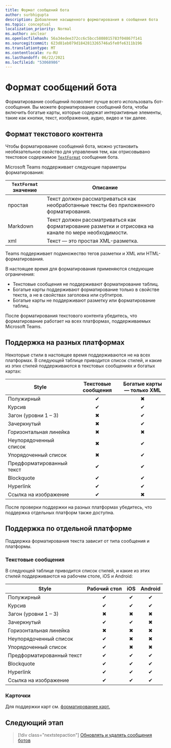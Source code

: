 ```yaml
---
title: Формат сообщений бота
author: surbhigupta
description: Добавление насыщенного форматирования в сообщения бота
ms.topic: conceptual
localization_priority: Normal
ms.author: anclear
ms.openlocfilehash: 56a34edee372cc6c5bcc5808015783f04867f141
ms.sourcegitcommit: 623d81eb079d1842813265746a5fe0fe6311b196
ms.translationtype: MT
ms.contentlocale: ru-RU
ms.lasthandoff: 06/22/2021
ms.locfileid: "53068986"
---
```

# <a name="format-your-bot-messages"></a>Формат сообщений бота

Форматирование сообщений позволяет лучше всего использовать бот-сообщения. Вы можете форматирование сообщений бота, чтобы включить богатые карты, которые содержат интерактивные элементы, такие как кнопки, текст, изображения, аудио, видео и так далее.

## <a name="format-text-content"></a>Формат текстового контента

Чтобы форматирование сообщений бота, можно установить необязательное свойство для управления тем, как отрисовывано текстовое содержимое [`TextFormat`](/bot-framework/dotnet/bot-builder-dotnet-create-messages#customizing-a-message) сообщения бота.

Microsoft Teams поддерживает следующие параметры форматирования:

| `TextFormat` значение | Описание |
| --- | --- |
| простая | Текст должен рассматриваться как необработанные тексты без приложенного форматирования.|
| Markdown | Текст должен рассматриваться как форматирование разметки и отрисовка на канале по мере необходимости. |
| xml | Текст — это простая XML-разметка. |

Teams поддерживает подмножество тегов разметки и XML или HTML-форматирования.

В настоящее время для форматирования применяются следующие ограничения:

* Текстовые сообщения не поддерживают форматирование таблиц.
* Богатые карты поддерживают форматирование только в свойстве текста, а не в свойствах заголовка или субтитров.
* Богатые карты не поддерживают разметку или форматирование таблиц.

После форматирования текстового контента убедитесь, что форматирование работает на всех платформах, поддерживаемых Microsoft Teams.

## <a name="cross-platform-support"></a>Поддержка на разных платформах

Некоторые стили в настоящее время поддерживаются не на всех платформах. В следующей таблице приводится список стилей, и какие из этих стилей поддерживаются в текстовых сообщениях и богатых картах:

| Style                     | Текстовые сообщения | Богатые карты — только XML |
| ---                       | :---: | :---: |
| Полужирный                      | ✔ | ✖ |
| Курсив                    | ✔ | ✔ |
| Загон (уровни 1 &ndash; 3) | ✖ | ✔ |
| Зачеркнутый             | ✖ | ✔ |
| Горизонтальная линейка           | ✖ | ✖ |
| Неупорядоченный список            | ✖ | ✔ |
| Упорядоченный список              | ✖ | ✔ |
| Предформатированный текст         | ✔ | ✔ |
| Blockquote                | ✔ | ✔ |
| Hyperlink                 | ✔ | ✔ |
| Ссылка на изображение                | ✔ | ✖ |

После проверки поддержки на разных платформах убедитесь, что поддержка отдельных платформ также доступна.

## <a name="support-by-individual-platform"></a>Поддержка по отдельной платформе

Поддержка форматирования текста зависит от типа сообщения и платформы.

### <a name="text-only-messages"></a>Текстовые сообщения

В следующей таблице приводится список стилей, и какие из этих стилей поддерживаются на рабочем столе, iOS и Android:

| Style                     | Рабочий стол | iOS | Android |
| ---                       | :---: | :---: | :---: |
| Полужирный                      | ✔ | ✔ | ✔ |
| Курсив                    | ✔ | ✔ | ✔ |
| Загон (уровни 1 &ndash; 3) | ✖ | ✖ | ✖ |
| Зачеркнутый             | ✔ | ✔ | ✖ |
| Горизонтальная линейка           | ✖ | ✖ | ✖ |
| Неупорядоченный список            | ✔ | ✖ | ✖ |
| Упорядоченный список              | ✔ | ✖ | ✖ |
| Предформатированный текст         | ✔ | ✔ | ✔ |
| Blockquote                | ✔ | ✔ | ✔ |
| Hyperlink                 | ✔ | ✔ | ✔ |
| Ссылка на изображение                | ✔ | ✔ | ✔ |

### <a name="cards"></a>Карточки

Для поддержки карт см. [форматирование карт.](~/task-modules-and-cards/cards/cards-format.md)

## <a name="next-step"></a>Следующий этап

> [!div class="nextstepaction"]
> [Обновлять и удалять сообщения ботов](~/bots/how-to/update-and-delete-bot-messages.md)
